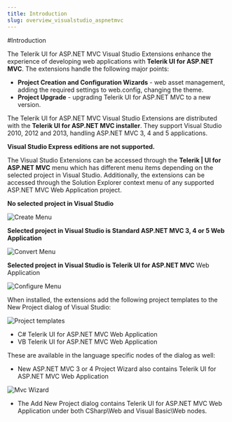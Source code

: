 ```yaml
---
title: Introduction
slug: overview_visualstudio_aspnetmvc
---
```


#Introduction

The Telerik UI for ASP.NET MVC Visual Studio Extensions enhance the experience of developing web applications with **Telerik UI for ASP.NET MVC**. The extensions handle the following major points:

-   **Project Creation and Configuration Wizards** - web asset management, adding the required settings to web.config, changing the theme.
-   **Project Upgrade** - upgrading Telerik UI for ASP.NET MVC to a new version.

The Telerik UI for ASP.NET MVC Visual Studio Extensions are distributed with the **Telerik UI for ASP.NET MVC installer**. They support Visual Studio 2010, 2012 and 2013, handling ASP.NET MVC 3, 4 and 5 applications.

**Visual Studio Express editions are not supported.**

The Visual Studio Extensions can be accessed through the **Telerik | UI for ASP.NET MVC** menu which has different menu items depending on the selected project in Visual Studio.
Additionally, the extensions can be accessed through the Solution Explorer context menu of any supported ASP.NET MVC Web Application project.

**No selected project in Visual Studio**

 ![Create Menu](/aspnet-mvc/vs-integration/images/create_menu.png)


**Selected project in Visual Studio is Standard ASP.NET MVC 3, 4 or 5 Web Application**

 ![Convert Menu](/aspnet-mvc/vs-integration/images/convert_menu.png)

**Selected project in Visual Studio is Telerik UI for ASP.NET MVC** Web Application

 ![Configure Menu](/aspnet-mvc/vs-integration/images/configure_menu.png)

When installed, the extensions add the following project templates to the New Project dialog of Visual Studio:

 ![Project templates](/aspnet-mvc/vs-integration/images/project_template.png)

-   C# Telerik UI for ASP.NET MVC Web Application
-   VB Telerik UI for ASP.NET MVC Web Application

These are available in the language specific nodes of the dialog as well:

-   New ASP.NET MVC 3 or 4 Project Wizard also contains Telerik UI for ASP.NET MVC Web Application

![Mvc Wizard](/aspnet-mvc/vs-integration/images/mvc_wizard.png)

-   The Add New Project dialog contains Telerik UI for ASP.NET MVC Web Application under both CSharp\Web and Visual Basic\Web nodes.
